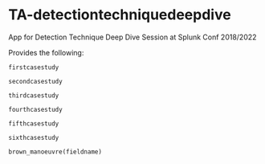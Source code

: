 # TA-detectiontechniquedeepdive
App for Detection Technique Deep Dive Session at Splunk Conf 2018/2022

Provides the following:

`firstcasestudy`

`secondcasestudy`

`thirdcasestudy`

`fourthcasestudy`

`fifthcasestudy`

`sixthcasestudy`

`brown_manoeuvre(fieldname)`
